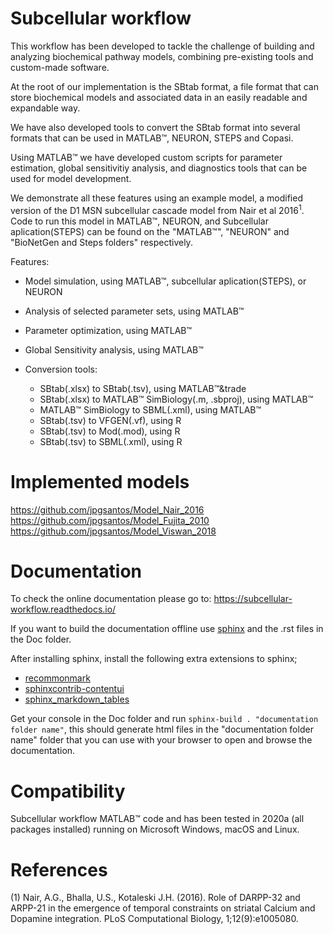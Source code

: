 Subcellular workflow
====================

This workflow has been developed to tackle the challenge of building and analyzing biochemical pathway models, combining pre-existing tools and custom-made software.

At the root of our implementation is the SBtab format, a file format that can store biochemical models and associated data in an easily readable and expandable way.

We have also developed tools to convert the SBtab format into several formats that can be used in MATLAB&trade;, NEURON, STEPS and Copasi.

Using MATLAB&trade; we have developed custom scripts for parameter estimation, global sensitivitiy analysis, and diagnostics tools that can be used for model development.

We demonstrate all these features using an example model, a modified version of the D1 MSN subcellular cascade model from Nair et al 2016<sup>1</sup>.
Code to run this model in MATLAB&trade;, NEURON, and Subcellular aplication(STEPS) can be found on the "MATLAB&trade;", "NEURON" and "BioNetGen and Steps folders" respectively.

Features:

* Model simulation, using MATLAB&trade;, subcellular aplication(STEPS), or NEURON
* Analysis of selected parameter sets, using MATLAB&trade;
* Parameter optimization, using MATLAB&trade;
* Global Sensitivity analysis, using MATLAB&trade;
* Conversion tools:

  * SBtab(.xlsx) to SBtab(.tsv), using MATLAB&trade;&trade
  * SBtab(.xlsx) to MATLAB&trade; SimBiology(.m, .sbproj), using MATLAB&trade;
  * MATLAB&trade; SimBiology to SBML(.xml), using MATLAB&trade;
  * SBtab(.tsv) to VFGEN(.vf), using R
  * SBtab(.tsv) to Mod(.mod), using R
  * SBtab(.tsv) to SBML(.xml), using R

# Implemented models

https://github.com/jpgsantos/Model_Nair_2016
https://github.com/jpgsantos/Model_Fujita_2010
https://github.com/jpgsantos/Model_Viswan_2018

# Documentation

To check the online documentation please go to: https://subcellular-workflow.readthedocs.io/

If you want to build the documentation offline use [sphinx](https://www.sphinx-doc.org/en/master/) and the .rst files in the Doc folder.

After installing sphinx, install the following extra extensions to sphinx;

* [recommonmark](https://recommonmark.readthedocs.io/)
* [sphinxcontrib-contentui](https://sphinxcontrib-contentui.readthedocs.io/en/latest/installation.html)
* [sphinx_markdown_tables](https://pypi.org/project/sphinx-markdown-tables/)

Get your console in the Doc folder and run `sphinx-build . "documentation folder name"`, this should generate html files in the "documentation folder name" folder that you can use with your browser to open and browse the documentation.

# Compatibility

Subcellular workflow MATLAB&trade; code and has been tested in 2020a (all packages installed) running on Microsoft Windows, macOS and Linux.

# References

(1) Nair, A.G., Bhalla, U.S., Kotaleski J.H. (2016). Role of DARPP-32 and ARPP-21 in the emergence of temporal constraints on striatal Calcium and Dopamine integration. PLoS Computational Biology, 1;12(9):e1005080.  
